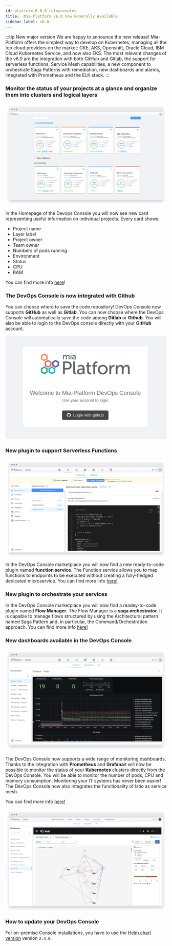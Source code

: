 ```yaml
---
id: platform_6-0-0_releasenotes
title:  Mia-Platform v6.0 now Generally Available
sidebar_label: v6.0
---
```

:::tip New major version
We are happy to announce the new release! Mia-Platform offers the simplest way to develop on Kubernetes, managing all the top cloud providers on the market: GKE, AKS, Openshift, Oracle Cloud, IBM Cloud Kubernetes Service, and now also EKS. The most relevant changes of the v6.0 are the integration with both GitHub and Gitlab, the support for serverless functions, Service Mesh capabilities, a new component to orchestrate Saga Patterns with remediation, new dashboards and alarms, integrated with Prometheus and the ELK stack.
:::

### Monitor the status of your projects at a glance and organize them into clusters and logical layers

![cards layout](img/cards-layout.png)

In the Homepage of the Devops Console you will now see new card representing useful information on individual projects. Every card shows:

* Project name
* Layer label
* Project owner
* Team owner
* Numbers of pods running
* Environment
* Status
* CPU
* RAM

You can find more info [here](https://docs.mia-platform.eu/docs/development_suite/set-up-infrastructure/create-projectThe)!

### The DevOps Console is now integrated with Github

You can choose where to save the code repository! DevOps Console now supports **GitHub** as well as **Gitlab**. You can now choose where the DevOps Console will automatically save the code among **Gitlab** or **Github**. You will also be able to login to the DevOps console directly with your **GitHub** account.

![github login example](img/login-github.png)

### New plugin to support Serverless Functions

![cards layout](img/function_service.png)

In the DevOps Console marketplace you will now find a new ready-to-code plugin named **function service**. The Function service allows you to map functions to endpoints to be executed without creating a fully-fledged dedicated microservice. You can find more info [here!](https://docs.mia-platform.eu/docs/runtime_suite/function-service/configuration)

### New plugin to orchestrate your services

In the DevOps Console marketplace you will now find a readey-to-code plugin named **Flow Manager**. The Flow Manager is a **saga orchestrator**. It is capable to manage flows structured by using the Architectural pattern named Saga Pattern and, in particular, the Command/Orchestration approach. You can find more info [here!](https://docs.mia-platform.eu/docs/runtime_suite/flow-manager/index)

### New dashboards available in the DevOps Console

![cards layout](img/grafana.png)

The DevOps Console now supports a wide range of monitoring dashboards. Thanks to the integration with **Prometheus** and **Grafana**it will now be possible to monitor the status of your **Kubernetes** clusters directly from the DevOps Console. You will be able to monitor the number of pods, CPU and memory consumption. Monitoring your IT systems has never been easier!
The DevOps Console now also integrates the functionality of Istio as service mesh.

You can find more info [here!](https://docs.mia-platform.eu/docs/business_suite/data-visualization#dashboard-configution)

![cards layout](img/Kiali.png)

### How to update your DevOps Console

For on-premise Console installations, you have to use the [Helm chart version](https://git.tools.mia-platform.eu/platform/devops/console-helm-chart) version `2.4.0`.
